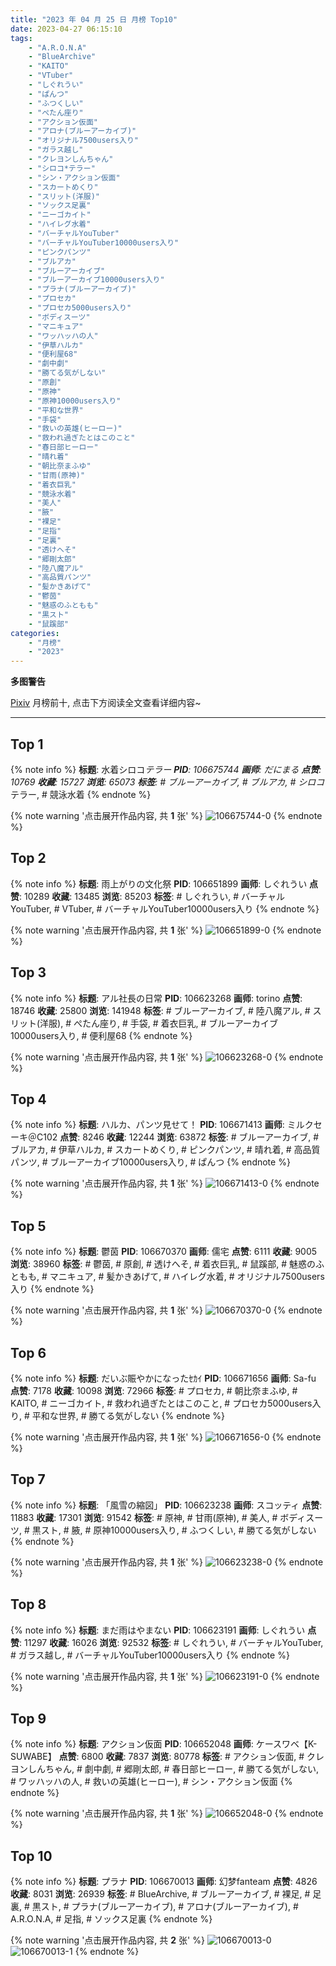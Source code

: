 ```yaml
---
title: "2023 年 04 月 25 日 月榜 Top10"
date: 2023-04-27 06:15:10
tags:
    - "A.R.O.N.A"
    - "BlueArchive"
    - "KAITO"
    - "VTuber"
    - "しぐれうい"
    - "ぱんつ"
    - "ふつくしい"
    - "ぺたん座り"
    - "アクション仮面"
    - "アロナ(ブルーアーカイブ)"
    - "オリジナル7500users入り"
    - "ガラス越し"
    - "クレヨンしんちゃん"
    - "シロコ*テラー"
    - "シン・アクション仮面"
    - "スカートめくり"
    - "スリット(洋服)"
    - "ソックス足裏"
    - "ニーゴカイト"
    - "ハイレグ水着"
    - "バーチャルYouTuber"
    - "バーチャルYouTuber10000users入り"
    - "ピンクパンツ"
    - "ブルアカ"
    - "ブルーアーカイブ"
    - "ブルーアーカイブ10000users入り"
    - "プラナ(ブルーアーカイブ)"
    - "プロセカ"
    - "プロセカ5000users入り"
    - "ボディスーツ"
    - "マニキュア"
    - "ワッハッハの人"
    - "伊草ハルカ"
    - "便利屋68"
    - "劇中劇"
    - "勝てる気がしない"
    - "原創"
    - "原神"
    - "原神10000users入り"
    - "平和な世界"
    - "手袋"
    - "救いの英雄(ヒーロー)"
    - "救われ過ぎたとはこのこと"
    - "春日部ヒーロー"
    - "晴れ着"
    - "朝比奈まふゆ"
    - "甘雨(原神)"
    - "着衣巨乳"
    - "競泳水着"
    - "美人"
    - "腋"
    - "裸足"
    - "足指"
    - "足裏"
    - "透けへそ"
    - "郷剛太郎"
    - "陸八魔アル"
    - "高品質パンツ"
    - "髪かきあげて"
    - "鬱茵"
    - "魅惑のふともも"
    - "黒スト"
    - "鼠蹊部"
categories:
    - "月榜"
    - "2023"
---
```


<i class="fa fa-triangle-exclamation"></i>**多图警告**<i class="fa fa-triangle-exclamation"></i>

[Pixiv](https://www.pixiv.net/) 月榜前十, 点击下方阅读全文查看详细内容~

<!-- more -->

---

## Top 1

{% note info %}
**标题**: 水着シロコ*テラー
**PID**: 106675744 **画师**: だにまる
**点赞**: 10769 **收藏**: 15727 **浏览**: 65073
**标签**: # ブルーアーカイブ, # ブルアカ, # シロコ*テラー, # 競泳水着
{% endnote %}

{% note warning '点击展开作品内容, 共 **1** 张' %}
![106675744-0](https://i.pixiv.re/img-original/img/2023/03/29/21/34/57/106675744_p0.jpg)
{% endnote %}

## Top 2

{% note info %}
**标题**: 雨上がりの文化祭
**PID**: 106651899 **画师**: しぐれうい
**点赞**: 10289 **收藏**: 13485 **浏览**: 85203
**标签**: # しぐれうい, # バーチャルYouTuber, # VTuber, # バーチャルYouTuber10000users入り
{% endnote %}

{% note warning '点击展开作品内容, 共 **1** 张' %}
![106651899-0](https://i.pixiv.re/img-original/img/2023/03/29/00/00/04/106651899_p0.png)
{% endnote %}

## Top 3

{% note info %}
**标题**: アル社長の日常
**PID**: 106623268 **画师**: torino
**点赞**: 18746 **收藏**: 25800 **浏览**: 141948
**标签**: # ブルーアーカイブ, # 陸八魔アル, # スリット(洋服), # ぺたん座り, # 手袋, # 着衣巨乳, # ブルーアーカイブ10000users入り, # 便利屋68
{% endnote %}

{% note warning '点击展开作品内容, 共 **1** 张' %}
![106623268-0](https://i.pixiv.re/img-original/img/2023/03/28/00/00/55/106623268_p0.jpg)
{% endnote %}

## Top 4

{% note info %}
**标题**: ハルカ、パンツ見せて！
**PID**: 106671413 **画师**: ミルクセーキ＠C102
**点赞**: 8246 **收藏**: 12244 **浏览**: 63872
**标签**: # ブルーアーカイブ, # ブルアカ, # 伊草ハルカ, # スカートめくり, # ピンクパンツ, # 晴れ着, # 高品質パンツ, # ブルーアーカイブ10000users入り, # ぱんつ
{% endnote %}

{% note warning '点击展开作品内容, 共 **1** 张' %}
![106671413-0](https://i.pixiv.re/img-original/img/2023/03/29/19/11/13/106671413_p0.jpg)
{% endnote %}

## Top 5

{% note info %}
**标题**: 鬱茵
**PID**: 106670370 **画师**: 儒宅
**点赞**: 6111 **收藏**: 9005 **浏览**: 38960
**标签**: # 鬱茵, # 原創, # 透けへそ, # 着衣巨乳, # 鼠蹊部, # 魅惑のふともも, # マニキュア, # 髪かきあげて, # ハイレグ水着, # オリジナル7500users入り
{% endnote %}

{% note warning '点击展开作品内容, 共 **1** 张' %}
![106670370-0](https://i.pixiv.re/img-original/img/2023/03/29/19/56/52/106670370_p0.jpg)
{% endnote %}

## Top 6

{% note info %}
**标题**: だいぶ賑やかになったｾｶｲ
**PID**: 106671656 **画师**: Sa-fu
**点赞**: 7178 **收藏**: 10098 **浏览**: 72966
**标签**: # プロセカ, # 朝比奈まふゆ, # KAITO, # ニーゴカイト, # 救われ過ぎたとはこのこと, # プロセカ5000users入り, # 平和な世界, # 勝てる気がしない
{% endnote %}

{% note warning '点击展开作品内容, 共 **1** 张' %}
![106671656-0](https://i.pixiv.re/img-original/img/2023/03/29/19/19/55/106671656_p0.jpg)
{% endnote %}

## Top 7

{% note info %}
**标题**: 「風雪の縮図」
**PID**: 106623238 **画师**: スコッティ
**点赞**: 11883 **收藏**: 17301 **浏览**: 91542
**标签**: # 原神, # 甘雨(原神), # 美人, # ボディスーツ, # 黒スト, # 腋, # 原神10000users入り, # ふつくしい, # 勝てる気がしない
{% endnote %}

{% note warning '点击展开作品内容, 共 **1** 张' %}
![106623238-0](https://i.pixiv.re/img-original/img/2023/03/28/00/00/39/106623238_p0.jpg)
{% endnote %}

## Top 8

{% note info %}
**标题**: まだ雨はやまない
**PID**: 106623191 **画师**: しぐれうい
**点赞**: 11297 **收藏**: 16026 **浏览**: 92532
**标签**: # しぐれうい, # バーチャルYouTuber, # ガラス越し, # バーチャルYouTuber10000users入り
{% endnote %}

{% note warning '点击展开作品内容, 共 **1** 张' %}
![106623191-0](https://i.pixiv.re/img-original/img/2023/03/28/00/00/21/106623191_p0.jpg)
{% endnote %}

## Top 9

{% note info %}
**标题**: アクション仮面
**PID**: 106652048 **画师**: ケースワベ【K-SUWABE】
**点赞**: 6800 **收藏**: 7837 **浏览**: 80778
**标签**: # アクション仮面, # クレヨンしんちゃん, # 劇中劇, # 郷剛太郎, # 春日部ヒーロー, # 勝てる気がしない, # ワッハッハの人, # 救いの英雄(ヒーロー), # シン・アクション仮面
{% endnote %}

{% note warning '点击展开作品内容, 共 **1** 张' %}
![106652048-0](https://i.pixiv.re/img-original/img/2023/03/29/00/01/03/106652048_p0.jpg)
{% endnote %}

## Top 10

{% note info %}
**标题**: プラナ
**PID**: 106670013 **画师**: 幻梦fanteam
**点赞**: 4826 **收藏**: 8031 **浏览**: 26939
**标签**: # BlueArchive, # ブルーアーカイブ, # 裸足, # 足裏, # 黒スト, # プラナ(ブルーアーカイブ), # アロナ(ブルーアーカイブ), # A.R.O.N.A, # 足指, # ソックス足裏
{% endnote %}

{% note warning '点击展开作品内容, 共 **2** 张' %}
![106670013-0](https://i.pixiv.re/img-original/img/2023/03/29/18/17/27/106670013_p0.png)
![106670013-1](https://i.pixiv.re/img-original/img/2023/03/29/18/17/27/106670013_p1.png)
{% endnote %}
